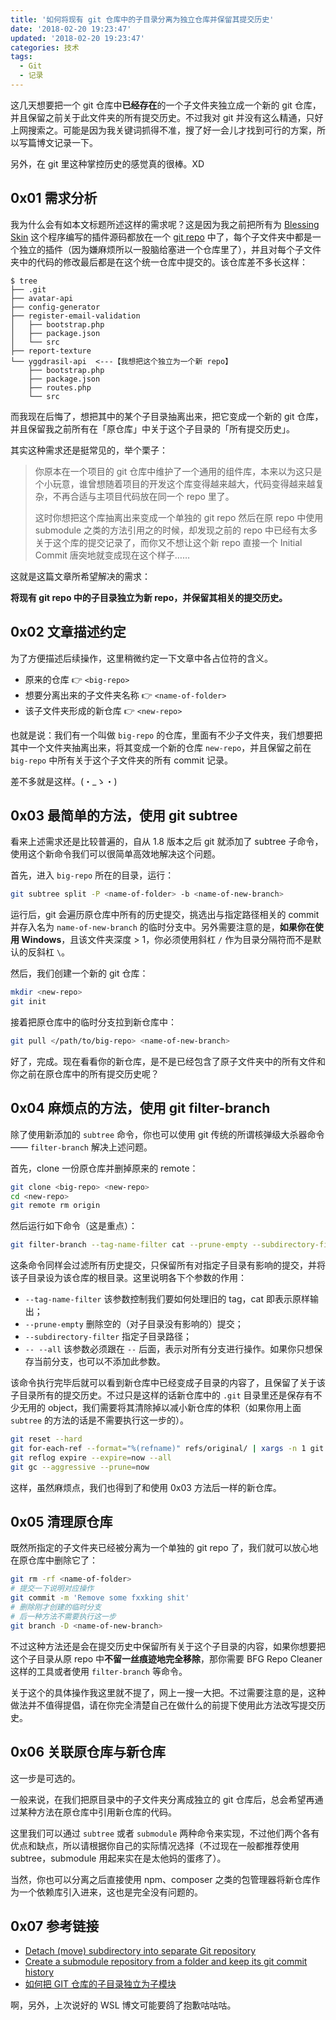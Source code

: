 ```yaml
---
title: '如何将现有 git 仓库中的子目录分离为独立仓库并保留其提交历史'
date: '2018-02-20 19:23:47'
updated: '2018-02-20 19:23:47'
categories: 技术
tags:
  - Git
  - 记录
---
```


这几天想要把一个 git 仓库中**已经存在**的一个子文件夹独立成一个新的 git 仓库，并且保留之前关于此文件夹的所有提交历史。不过我对 git 并没有这么精通，只好上网搜索之。可能是因为我关键词抓得不准，搜了好一会儿才找到可行的方案，所以写篇博文记录一下。

另外，在 git 里这种掌控历史的感觉真的很棒。XD

<!--more-->

## 0x01 需求分析

我为什么会有如本文标题所述这样的需求呢？这是因为我之前把所有为 [Blessing Skin](https://github.com/prinsss/blessing-skin-server) 这个程序编写的插件源码都放在一个 [git repo](https://github.com/prinsss/blessing-skin-plugins) 中了，每个子文件夹中都是一个独立的插件（因为嫌麻烦所以一股脑给塞进一个仓库里了），并且对每个子文件夹中的代码的修改最后都是在这个统一仓库中提交的。该仓库差不多长这样：

```text
$ tree
├── .git
├── avatar-api
├── config-generator
├── register-email-validation
│   ├── bootstrap.php
│   ├── package.json
│   └── src
├── report-texture
└── yggdrasil-api  <---【我想把这个独立为一个新 repo】
    ├── bootstrap.php
    ├── package.json
    ├── routes.php
    └── src
```
而我现在后悔了，想把其中的某个子目录抽离出来，把它变成一个新的 git 仓库，并且保留我之前所有在「原仓库」中关于这个子目录的「所有提交历史」。

其实这种需求还是挺常见的，举个栗子：

> 你原本在一个项目的 git 仓库中维护了一个通用的组件库，本来以为这只是个小玩意，谁曾想随着项目的开发这个库变得越来越大，代码变得越来越复杂，不再合适与主项目代码放在同一个 repo 里了。
>
> 这时你想把这个库抽离出来变成一个单独的 git repo 然后在原 repo 中使用 submodule 之类的方法引用之的时候，却发现之前的 repo 中已经有太多关于这个库的提交记录了，而你又不想让这个新 repo 直接一个 Initial Commit 唐突地就变成现在这个样子……

这就是这篇文章所希望解决的需求：

**将现有 git repo 中的子目录独立为新 repo，并保留其相关的提交历史。**

## 0x02 文章描述约定

为了方便描述后续操作，这里稍微约定一下文章中各占位符的含义。

- 原来的仓库 👉 `<big-repo>`
- 想要分离出来的子文件夹名称 👉 `<name-of-folder>`
- 该子文件夹形成的新仓库 👉 `<new-repo>`

也就是说：我们有一个叫做 `big-repo` 的仓库，里面有不少子文件夹，我们想要把其中一个文件夹抽离出来，将其变成一个新的仓库 `new-repo`，并且保留之前在 `big-repo` 中所有关于这个子文件夹的所有 commit 记录。

差不多就是这样。(・_ゝ・)

## 0x03 最简单的方法，使用 git subtree

看来上述需求还是比较普遍的，自从 1.8 版本之后 git 就添加了 subtree 子命令，使用这个新命令我们可以很简单高效地解决这个问题。

首先，进入 `big-repo` 所在的目录，运行：

```bash
git subtree split -P <name-of-folder> -b <name-of-new-branch>
```

运行后，git 会遍历原仓库中所有的历史提交，挑选出与指定路径相关的 commit 并存入名为 `name-of-new-branch` 的临时分支中。另外需要注意的是，**如果你在使用 Windows**，且该文件夹深度 > 1，你必须使用斜杠 `/` 作为目录分隔符而不是默认的反斜杠 `\`。

然后，我们创建一个新的 git 仓库：

```bash
mkdir <new-repo>
git init
```

接着把原仓库中的临时分支拉到新仓库中：

```bash
git pull </path/to/big-repo> <name-of-new-branch>
```

好了，完成。现在看看你的新仓库，是不是已经包含了原子文件夹中的所有文件和你之前在原仓库中的所有提交历史呢？

## 0x04 麻烦点的方法，使用 git filter-branch

除了使用新添加的 `subtree` 命令，你也可以使用 git 传统的所谓核弹级大杀器命令 —— `filter-branch` 解决上述问题。

首先，clone 一份原仓库并删掉原来的 remote：

```bash
git clone <big-repo> <new-repo>
cd <new-repo>
git remote rm origin
```

然后运行如下命令（这是重点）：

```bash
git filter-branch --tag-name-filter cat --prune-empty --subdirectory-filter <name-of-folder> -- --all
```

这条命令同样会过滤所有历史提交，只保留所有对指定子目录有影响的提交，并将该子目录设为该仓库的根目录。这里说明各下个参数的作用：

- `--tag-name-filter` 该参数控制我们要如何处理旧的 tag，cat 即表示原样输出；
- `--prune-empty` 删除空的（对子目录没有影响的）提交；
- `--subdirectory-filter` 指定子目录路径；
- `-- --all` 该参数必须跟在 `--` 后面，表示对所有分支进行操作。如果你只想保存当前分支，也可以不添加此参数。

该命令执行完毕后就可以看到新仓库中已经变成子目录的内容了，且保留了关于该子目录所有的提交历史。不过只是这样的话新仓库中的 `.git` 目录里还是保存有不少无用的 object，我们需要将其清除掉以减小新仓库的体积（如果你用上面 `subtree` 的方法的话是不需要执行这一步的）。

```bash
git reset --hard
git for-each-ref --format="%(refname)" refs/original/ | xargs -n 1 git update-ref -d
git reflog expire --expire=now --all
git gc --aggressive --prune=now
```

这样，虽然麻烦点，我们也得到了和使用 0x03 方法后一样的新仓库。

## 0x05 清理原仓库

既然所指定的子文件夹已经被分离为一个单独的 git repo 了，我们就可以放心地在原仓库中删除它了：

```bash
git rm -rf <name-of-folder>
# 提交一下说明对应操作
git commit -m 'Remove some fxxking shit'
# 删除刚才创建的临时分支
# 后一种方法不需要执行这一步
git branch -D <name-of-new-branch>
```

不过这种方法还是会在提交历史中保留所有关于这个子目录的内容，如果你想要把这个子目录从原 repo 中**不留一丝痕迹地完全移除**，那你需要 BFG Repo Cleaner 这样的工具或者使用 `filter-branch` 等命令。

关于这个的具体操作我这里就不提了，网上一搜一大把。不过需要注意的是，这种做法并不值得提倡，请在你完全清楚自己在做什么的前提下使用此方法改写提交历史。

## 0x06 关联原仓库与新仓库

这一步是可选的。

一般来说，在我们把原目录中的子文件夹分离成独立的 git 仓库后，总会希望再通过某种方法在原仓库中引用新仓库的代码。

这里我们可以通过 `subtree` 或者 `submodule` 两种命令来实现，不过他们两个各有优点和缺点，所以请根据你自己的实际情况选择（不过现在一般都推荐使用 subtree，submodule 用起来实在是太他妈的蛋疼了）。

当然，你也可以分离之后直接使用 npm、composer 之类的包管理器将新仓库作为一个依赖库引入进来，这也是完全没有问题的。

## 0x07 参考链接

- [Detach (move) subdirectory into separate Git repository](https://stackoverflow.com/questions/359424/detach-move-subdirectory-into-separate-git-repository)
- [Create a submodule repository from a folder and keep its git commit history](https://stackoverflow.com/questions/17413493/create-a-submodule-repository-from-a-folder-and-keep-its-git-commit-history)
- [如何把 GIT 仓库的子目录独立为子模块](http://graycarl.me/blog/make-a-directory-into-git-submodule)


啊，另外，上次说好的 WSL 博文可能要鸽了抱歉咕咕咕。
